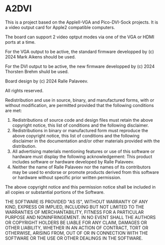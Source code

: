 # A2DVI

This is a project based on the AppleII-VGA and Pico-DVI-Sock projects. It is a video output card for Apple2 compatible computers.

The board can support 2 video optput modes via one of the VGA or HDMI ports at a time.

For the VGA output to be active, the standard firmware developped by (c) 2024 Mark Aikens should be used.

For the DVI output to be active, the new firmware developped by (c) 2024 Thorsten Brehm shuld be used.

Board design by (c) 2024 Ralle Palaveev.

All rights reserved.

Redistribution and use in source, binary, and manufactured forms, with or without
modification, are permitted provided that the following conditions are met:
1. Redistributions of source code and design files must retain the above copyright
   notice, this list of conditions and the following disclaimer.
2. Redistributions in binary or manufactured form must reproduce the above copyright
   notice, this list of conditions and the following disclaimer in the
   documentation and/or other materials provided with the distribution.
3. All advertising materials mentioning features or use of this software
   or hardware must display the following acknowledgement:
   This product includes software or hardware developed by Ralle Palaveev.
4. Neither the name of Ralle Palaveev nor the
   names of its contributors may be used to endorse or promote products
   derived from this software or hardware without specific prior written permission.

The above copyright notice and this permission notice shall be included in all
copies or substantial portions of the Software.

THE SOFTWARE IS PROVIDED "AS IS", WITHOUT WARRANTY OF ANY KIND, EXPRESS OR
IMPLIED, INCLUDING BUT NOT LIMITED TO THE WARRANTIES OF MERCHANTABILITY,
FITNESS FOR A PARTICULAR PURPOSE AND NONINFRINGEMENT. IN NO EVENT SHALL THE
AUTHORS OR COPYRIGHT HOLDERS BE LIABLE FOR ANY CLAIM, DAMAGES OR OTHER
LIABILITY, WHETHER IN AN ACTION OF CONTRACT, TORT OR OTHERWISE, ARISING FROM,
OUT OF OR IN CONNECTION WITH THE SOFTWARE OR THE USE OR OTHER DEALINGS IN THE
SOFTWARE.
